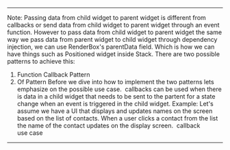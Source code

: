 ---

Note: Passing data from child widget to parent widget is different from callbacks or send data from child widget to parent widget through an event function. However to pass data from child widget to parent widget the same way we pass data from parent widget to child widget through dependency injection, we can use RenderBox's parentData field. Which is how we can have things such as Positioned widget inside Stack.
There are two possible patterns to achieve this:
1. Function Callback Pattern
2. Of Pattern
Before we dive into how to implement the two patterns lets emphasize on the possible use case. 
callbacks can be used when there is data in a child widget that needs to be sent to the partent for a state change when an event is triggered in the child widget. Example: Let's assume we have a UI that displays and updates names on the screen based on the list of contacts. When a user clicks a contact from the list the name of the contact updates on the display screen. 
callback use case

---